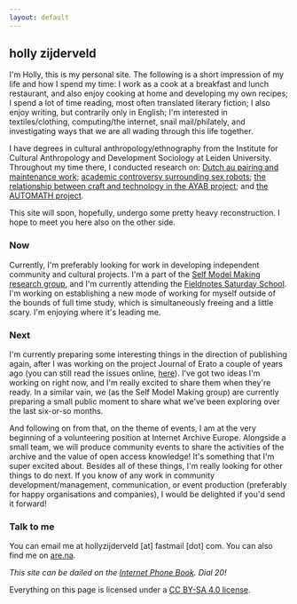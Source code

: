 ```yaml
---
layout: default
---
```


## holly zijderveld

I'm Holly, this is my personal site. The following is a short impression of my life and how I spend my time: I work as a cook at a breakfast and lunch restaurant, and also enjoy cooking at home and developing my own recipes; I spend a lot of time reading, most often translated literary fiction; I also enjoy writing, but contrarily only in English; I'm interested in textiles/clothing, computing/the internet, snail mail/philately, and investigating ways that we are all wading through this life together. 

I have degrees in cultural anthropology/ethnography from the Institute for Cultural Anthropology and Development Sociology at Leiden University. Throughout my time there, I conducted research on: [Dutch au pairing and maintenance work](https://themaintainers.org/studying-the-sensible-side-of-love-in-the-netherlands/); [academic controversy surrounding sex robots](https://www.researchgate.net/publication/382625206_Talking_About_Sex_Robots_Mapping_academic_controversy_in_sex_robot_discourse); [the relationship between craft and technology in the AYAB project](https://hollyz1jderveld.github.io/knitting-research/); and [the AUTOMATH project](https://automath.win.tue.nl/). 

This site will soon, hopefully, undergo some pretty heavy reconstruction. I hope to meet you here also on the other side.

### Now
Currently, I'm preferably looking for work in developing independent community and cultural projects. I'm a part of the [Self Model Making research group](https://supergijs.com/researchgroup.html), and I'm currently attending the [Fieldnotes Saturday School](https://fieldnotes.site/events/). I'm working on establishing a new mode of working for myself outside of the bounds of full time study, which is simultaneously freeing and a little scary. I'm enjoying where it's leading me.

### Next
I'm currently preparing some interesting things in the direction of publishing again, after I was working on the project Journal of Erato a couple of years ago (you can still read the issues online, [here](https://www.yumpu.com/en/document/view/65812999/issue-two-hometown)). I've got two ideas I'm working on right now, and I'm really excited to share them when they're ready. In a similar vain, we (as the Self Model Making group) are currently preparing a small public moment to share what we've been exploring over the last six-or-so months. 

And following on from that, on the theme of events, I am at the very beginning of a volunteering position at Internet Archive Europe. Alongside a small team, we will produce community events to share the activities of the archive and the value of open access knowledge! It's something that I'm super excited about. Besides all of these things, I'm really looking for other things to do next. If you know of any work in community development/management, communication, or event production (preferably for happy organisations and companies), I would be delighted if you'd send it forward!

### Talk to me
You can email me at hollyzijderveld [at] fastmail [dot] com. You can also find me on [are.na](https://www.are.na/holly-zijderveld/index).

*This site can be dailed on the [Internet Phone Book](https://internetphonebook.net/#dial-a-site). Dial 20!*

Everything on this page is licensed under a [CC BY-SA 4.0 license](https://creativecommons.org/licenses/by-sa/4.0/). 
